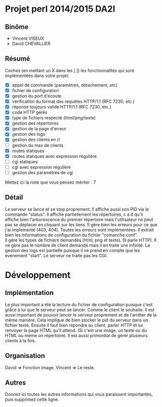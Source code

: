 
# Projet perl 2014/2015 DA2I

## Binôme

- Vincent VISEUX
- David CHEVALLIER

## Résumé

Cochez (en mettant un X dans les [ ]) les fonctionnalités qui sont
implémentées dans votre projet.

  - [X] appel de commande (paramètres, détachement, etc)
  - [X] fichier de configuration
  - [X] gestion du port d'écoute
  - [X] vérification du format des requêtes HTTP/1.1 (RFC 7230, etc.)
  - [X] réponse toujours valide HTTP/1.1 (RFC 7230, etc.)
  - [X] code HTTP gérés
  - [X] type de fichiers respecté (html/png/texte)
  - [X] gestion des répertoires
  - [X] gestion de la page d'erreur
  - [X] gestion des logs
  - [X] gestion des clients en //
  - [ ] gestion du max de clients
  - [X] routes statiques
  - [X] routes statiques avec expression régulière
  - [ ] cgi statiques
  - [ ] cgi avec expression régulière
  - [ ] gestion des paramètres de cgi

Mettez ici la note que vous pensez mériter : 7

## Détail

Le serveur se lance et se stop proprement. Il affiche aussi son PID via la commande "status".
Il affiche partiellement les répertoires, c a d qu'il affiche bien l'arborescence du premier répertoire mais l'utilisateur ne peut pas se déplacer en cliquant sur les liens.
Il gère bien les erreurs pour ce que j'ai implementé (403, 404). Toutes les erreurs sont implémentées.
Il extrait bien les informations de configuration du fichier "comanche.conf".  
Il gère les types de fichiers demandés (html, png et texte). (Il parle HTTP).
Il ne gère pas le nombre de client demandé mais il en traite une infinité.
La gestion des logs est partielle puisque il ne prend en compte que les evenement "start".
Le serveur ne traite pas les CGI.

# Développement

## Implémentation

Le plus important a été la lecture du fichier de configuration puisque c'est grâce à lui que le serveur peut se lancer.
Comme le client le souhaite. Il est aussi important de pouvoir lancer le serveur proprement et de l'arrêter de la même
manière. Cela implique de bien stocker le pid du serveur dans un fichier texte.
Ensuite il faut bien répondre au client, parler HTTP et lui renvoyer la page HTML qu'il attend. (Si c'est une image, un texte ou 
du HTML ou même un répertoire). Il est aussi primordial de gérer plusieurs clients à la fois.

## Organisation

David => Fonction image.
Vincent => Le reste.

## Autres

Donnez ici toutes les autres informations qui vous paraissent importantes, puis supprimez cette ligne.
